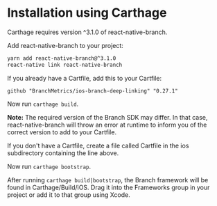 # Installation using Carthage

Carthage requires version ^3.1.0 of react-native-branch.

Add react-native-branch to your project:

```bash
yarn add react-native-branch@^3.1.0
react-native link react-native-branch
```

If you already have a Cartfile, add this to your Cartfile:

```
github "BranchMetrics/ios-branch-deep-linking" "0.27.1"
```

Now run `carthage build`.

**Note:** The required version of the Branch SDK may differ. In that case,
react-native-branch will throw an error at runtime to inform you of the
correct version to add to your Cartfile.

If you don't have a Cartfile, create a file called Cartfile in the ios
subdirectory containing the line above.

Now run `carthage bootstrap`.

After running `carthage build|bootstrap`, the Branch framework will be found in
Carthage/Build/iOS. Drag it into the Frameworks group in your project or add it
to that group using Xcode.
